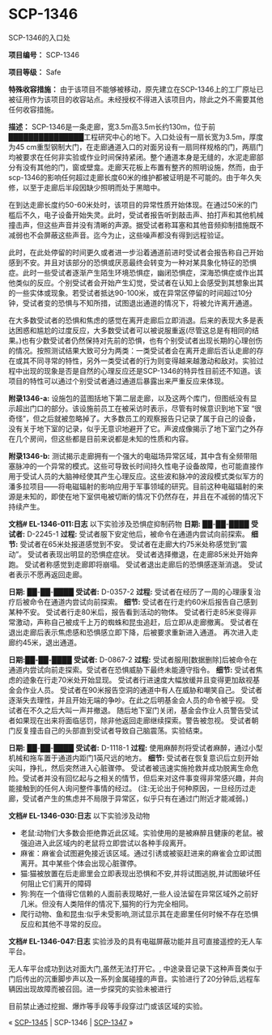 # SCP-1346
                        




SCP-1346的入口处



**项目编号：** SCP-1346

**项目等级：** Safe

**特殊收容措施：** 由于该项目不能够被移动，原先建立在SCP-1346上的工厂原址已被征用作为该项目的收容站点。未经授权不得进入该项目内，除此之外不需要其他任何收容措施。

**描述：** SCP-1346是一条走廊，宽3.5m高3.5m长约130m，位于前███████████████工程研究中心的地下。入口处设有一扇长宽为3.5m，厚度为45 cm重型钢制大门，在走廊通道入口的对面另设有一扇同样规格的门，两扇门均被要求在任何非实验或作业时间保持紧闭。整个通道本身是无缝的，水泥走廊部分有没有其他的门，窗或壁龛。走廊天花板上布置有整齐的照明设施，然而，由于scp-1346的影响任何超过走廊长度60米的维护都被证明是不可能的。由于年久失修，以至于走廊后半段因缺少照明而处于黑暗中。

在到达走廊长度约50-60米处时，该项目的异常性质开始体现。在通过50米的门槛后不久，电子设备开始失灵。此时，受试者报告听到敲击声、拍打声和其他机械撞击声，但这些声音并没有清晰的声源。据受试者称耳塞和其他音频抑制措施既不减弱也不会屏蔽这些声音。迄今为止，这些噪声都没有得到远程验证。

此时，在此处停留的时间更久或者进一步沿着通道前进时受试者会报告称自己开始感到不安。并且对该部分的恐惧或厌恶最终会转变为一种对某具象化特征的恐惧症。此时一些受试者逐渐产生陌生环境恐惧症，幽闭恐惧症，深海恐惧症或作出其他类似的反应。个别受试者会开始产生幻觉，受试者在认知上会感受到其想象出其的一些实体或现象。若受试者抵达90-100米，或在异常区停留的时间超过10分钟，受试者变的恐惧与不知所措，试图退出通道的情况下，将被允许离开通道。

在大多数受试者的恐惧和焦虑的感觉在离开走廊后立即消退。后来的表现大多是表达困惑和尴尬的过度反应，大多数受试者可以被说服重返(尽管这总是有相同的结果。)也有少数受试者仍然保持对先前的恐惧，也有个别受试者出现长期的心理创伤的情况。按照测试结果大致可分为两类：一类受试者会在离开走廊后否认走廊的存在或其不同寻常的特性，另外一类受试者的行为则变得越来越激动和敌对。实验过程中出现的现象是否是自然的心理反应还是SCP-1346的特异性目前还不知道。该项目的特性可以通过个别受试者通过通道后暴露出来严重反应来体现。

**附录1346-a:** 设施包的蓝图括地下第二层走廊，以及这两个库门，但图纸没有显示超出门口的部分。该设施前员工在被采访时表示，尽管有时候意识到地下室 “很奇怪”，但之后就被忽略掉了。大多数员工的观察报告只记录了属于自己的设备，没有关于地下室的记录，似乎无意识地避开了它。声波成像揭示了地下室门之外存在几个房间，但这些都是目前来说都是未知的性质和内容。

**附录1346-b:** 测试揭示走廊拥有一个强大的电磁场异常区域，其中含有全频带阻塞脉冲的一个异常的模式。这些可导致长时间持久性电子设备故障，也可能直接作用于受试人员的大脑神经使其产生心理反应。这些波和脉冲的波段模式类似军方的潘多拉项目——将电磁辐射的影响应用于军事领域的研究。目前这种电磁辐射的来源是未知的，即使在地下室供电被切断的情况下仍然存在，并且在不减弱的情况下持续产生。

**文档# EL-1346-011:日志** 
以下实验涉及恐惧症抑制药物
**日期:** ██-██-████
**受试者:** D-2245-1
**过程:** 受试者服下安定他后，被命令在通道内尝试向前探索。
**细节:** 
受试者在65米处报道感觉到不安。
受试者在走廊大约75米处称感觉到“震动”。
受试者表现出明显的恐惧症症状。
受试者选择撤退，在走廊85米处开始奔跑。
受试者称感觉到走廊即将崩塌。
受试者退出走廊后的恐惧感逐渐消退。
受试者表示不愿再返回走廊。

**日期:** ██-██-████
**受试者:** D-0357-2
**过程:** 受试者在经历了一周的心理康复治疗后被命令在通道内尝试向前探索。
**细节:** 
受试者在行走约60米后报告自己感到某种不安。
受试者行走80米后，报告看到活动的物体。
受试者行走85米变得非常激动，声称自己被成千上万的蜘蛛和昆虫追赶，后立即从走廊撤离。
受试者在退出走廊后表示焦虑感和恐惧感立即下降，后被要求重新进入通道。
再次进入走廊约45米，退出通道。

**日期:██-██-████** 
**受试者:** D-0867-2
**过程:** 受试者服用[数据删除]后被命令在通道内尝试向前走探索。受试者在恐惧威胁下最终未能遵守指令。
**细节:** 
受试者焦虑的迹象在行走70米处开始显现。
受试者行进速度大幅放缓并且变得更加敌视基金会作业人员。
受试者在90米报告空洞的通道中有人在威胁和嘲笑自己。
受试者逐渐失去理性，并且开始无端的争吵。在此之后明基金会人员的命令被乎视。
受试者在不久之后大叫一声并撤退。
随后地下室门关闭，基金会作业人员警告受试者如果现在出来将面临惩罚，除非他返回走廊继续探索。警告被忽视。
受试者朝门反复撞击自己的头部直到受试者导致自己脑震荡。实验结束。

**日期:** ██-██-████
**受试者:** D-1118-1
**过程:** 使用麻醉剂将受试者麻醉，通过小型机械和拖车置于通道内距门1英尺远的地方。
**细节:** 
受试者在恢复意识后立刻开始尖叫，挣扎，然后突然进入心脏骤停。
受试者被迅速实施抢救并成功脱离生命危险。受试者并没有回忆起与之相关的情节，但后来对这件事变得非常感兴趣，并向能接触到的任何人询问整件事情的经过。
(注:无论出于何种原因，一旦经历过走廊，受试者产生的焦虑并不局限于异常区，似乎只有在通过门附近才能减弱。)

**文档# EL-1346-030:日志** 
以下实验涉及动物

- 老鼠:动物们大多数会拒绝靠近此区域。实验使用的是被麻醉且健康的老鼠。被强迫进入此区域内的老鼠将立即尝试以各种手段离开。
- 麻雀：麻雀会试图避免接近该区域。通过引诱或被驱赶进来的麻雀会立即试图离开。其中某些个体会出现心脏骤停。
- 猫:猫被放置在后走廊里会立即表现出恐惧和不安,并将试图逃脱,并试图破坏任何阻止它们离开的障碍
- 狗:狗在一个值得它信赖的人面前表现略好,一些人设法留在异常区域外之前好几米。但没有人类陪伴的情况下,猫狗的行为完全相同。
- 爬行动物、鱼和昆虫:似乎未受影响,测试显示其在走廊里任何时候不存在恐惧反应和其他不寻常的反应。

**文档# EL-1346-047:日志** 
实验涉及的具有电磁屏蔽功能并且可直接遥控的无人车平台。

无人车平台成功到达对面大门,虽然无法打开它。, 中途录音记录下这种声音类似于门后传出的沉重脚步声以及一系列金属碰撞的声音。实验进行了20分钟后,远程车辆因出现故障而被召回。进一步探究的实验未被进行

目前禁止通过挖掘、爆炸等手段等手段穿过门或该区域的实验。



« <a shape='rect' class='newpage' href='/scp-1345'>SCP-1345</a> | SCP-1346 | [SCP-1347](/scp-1347) »





                    